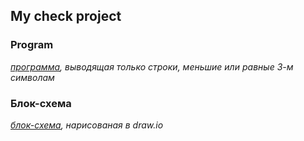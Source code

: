 ## My check project

### Program
_[программа](https://github.com/101jd/GBCheck/blob/main/string_array/Program.cs), выводящая только строки, меньшие или равные 3-м символам_  
### Блок-схема
_[блок-схема](https://github.com/101jd/GBCheck/blob/main/Block_dia/strings_array.drawio.png), нарисованая в draw.io_  




